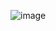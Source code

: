 ![image](https://github.com/psanketdev/Inshorts-clone/assets/65061327/48c89bc5-8bf0-44f4-8945-53f7bdc6bf5d)
